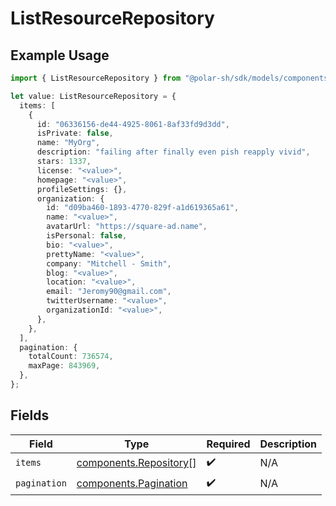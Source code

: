 # ListResourceRepository

## Example Usage

```typescript
import { ListResourceRepository } from "@polar-sh/sdk/models/components";

let value: ListResourceRepository = {
  items: [
    {
      id: "06336156-de44-4925-8061-8af33fd9d3dd",
      isPrivate: false,
      name: "MyOrg",
      description: "failing after finally even pish reapply vivid",
      stars: 1337,
      license: "<value>",
      homepage: "<value>",
      profileSettings: {},
      organization: {
        id: "d09ba460-1893-4770-829f-a1d619365a61",
        name: "<value>",
        avatarUrl: "https://square-ad.name",
        isPersonal: false,
        bio: "<value>",
        prettyName: "<value>",
        company: "Mitchell - Smith",
        blog: "<value>",
        location: "<value>",
        email: "Jeromy90@gmail.com",
        twitterUsername: "<value>",
        organizationId: "<value>",
      },
    },
  ],
  pagination: {
    totalCount: 736574,
    maxPage: 843969,
  },
};
```

## Fields

| Field                                                            | Type                                                             | Required                                                         | Description                                                      |
| ---------------------------------------------------------------- | ---------------------------------------------------------------- | ---------------------------------------------------------------- | ---------------------------------------------------------------- |
| `items`                                                          | [components.Repository](../../models/components/repository.md)[] | :heavy_check_mark:                                               | N/A                                                              |
| `pagination`                                                     | [components.Pagination](../../models/components/pagination.md)   | :heavy_check_mark:                                               | N/A                                                              |